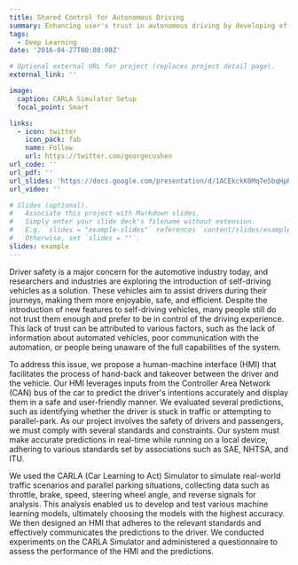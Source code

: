 ```yaml
---
title: Shared Control for Autonomous Driving
summary: Enhancing user's trust in autonomous driving by developing efficient human-machine interfaces that predict the user's intentions and prompts for handback.
tags:
  - Deep Learning
date: '2016-04-27T00:00:00Z'

# Optional external URL for project (replaces project detail page).
external_link: ''

image:
  caption: CARLA Simulator Setup
  focal_point: Smart

links:
  - icon: twitter
    icon_pack: fab
    name: Follow
    url: https://twitter.com/georgecushen
url_code: ''
url_pdf: ''
url_slides: 'https://docs.google.com/presentation/d/1ACEkckK0Mq7e5bqHpRlUfEOYmnppmpK4/edit?usp=sharing&ouid=109852507372496738952&rtpof=true&sd=true'
url_video: ''

# Slides (optional).
#   Associate this project with Markdown slides.
#   Simply enter your slide deck's filename without extension.
#   E.g. `slides = "example-slides"` references `content/slides/example-slides.md`.
#   Otherwise, set `slides = ""`.
slides: example
---
```


Driver safety is a major concern for the automotive industry today, and researchers and industries are exploring the introduction of self-driving vehicles as a solution. These vehicles aim to assist drivers during their journeys, making them more enjoyable, safe, and efficient. Despite the introduction of new features to self-driving vehicles, many people still do not trust them enough and prefer to be in control of the driving experience. This lack of trust can be attributed to various factors, such as the lack of information about automated vehicles, poor communication with the automation, or people being unaware of the full capabilities of the system.

To address this issue, we propose a human-machine interface (HMI) that facilitates the process of hand-back and takeover between the driver and the vehicle. Our HMI leverages inputs from the Controller Area Network (CAN) bus of the car to predict the driver's intentions accurately and display them in a safe and user-friendly manner. We evaluated several predictions, such as identifying whether the driver is stuck in traffic or attempting to parallel-park.
As our project involves the safety of drivers and passengers, we must comply with several standards and constraints. Our system must make accurate predictions in real-time while running on a local device, adhering to various standards set by associations such as SAE, NHTSA, and ITU.

We used the CARLA (Car Learning to Act) Simulator to simulate real-world traffic scenarios and parallel parking situations, collecting data such as throttle, brake, speed, steering wheel angle, and reverse signals for analysis. This analysis enabled us to develop and test various machine learning models, ultimately choosing the models with the highest accuracy. We then designed an HMI that adheres to the relevant standards and effectively communicates the predictions to the driver. We conducted experiments on the CARLA Simulator and administered a questionnaire to assess the performance of the HMI and the predictions. 
